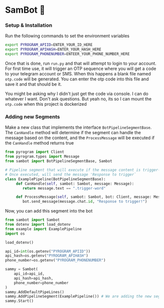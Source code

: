 # SamBot 🤖

### Setup & Installation
Run the following commands to set the environment variables
```bash
export PYROGRAM_APIID=ENTER_YOUR_ID_HERE
export PYROGRAM_APIHASH=ENTER_YOUR_HASH_HERE
export PYROGRAM_PHONENUMBER=ENTEER_YOUR_PHONE_NUMBER_HERE
```

Once that is done, run `run.py` and that will attempt to login to your account. For first time use, it will trigger an OTP sequence where you will get a code to your telegram account or SMS. When this happens a blank file named `otp.code` will be generated. You can enter the otp code into this file and save it and that should be it.

You might be asking why I didn't just get the code via console. I can do whatever I want. Don't ask questions. But yeah no, its so I can mount the `otp.code` when this project is dockerized

### Adding new Segments

Make a new class that implements the interface `BotPipelineSegmentBase`. The `CanHandle` method will determine if the segment can handle the message based on the content, and the `ProcessMessage` will be executed if the `CanHandle` method returns true
```python
from pyrogram import Client
from pyrogram.types import Message
from sambot import BotPipelineSegmentBase, Sambot

# Pipeline segment that will execute if the message content is trigger-word
# Once executed, will send the message 'Response to trigger`
class ExamplePipeline(BotPipelineSegmentBase):
     def CanHandle(self, sambot: Sambot, message: Message):
        return message.text == ".trigger-word" 

     def ProcessMessage(self, sambot: Sambot, bot: Client, message: Message):
        bot.send_message(message.chat.id, "Response to trigger!")
```

Now, you can add this segment into the bot

```python
from sambot import Sambot
from dotenv import load_dotenv
from example import ExamplePipeline
import os

load_dotenv()

api_id=int(os.getenv("PYROGRAM_APIID"))
api_hash=os.getenv("PYROGRAM_APIHASH")
phone_number=os.getenv("PYROGRAM_PHONENUMBER")

sammy = Sambot(
    api_id=api_id,
    api_hash=api_hash,
    phone_number=phone_number
)
sammy.AddDefaultPipeLines()
sammy.AddPipelineSegment(ExamplePipeline()) # We are adding the new segment here
sammy.Start()
```
